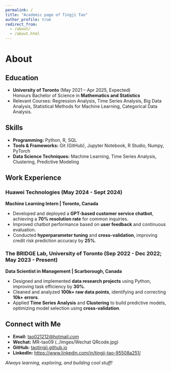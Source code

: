 ```yaml
---
permalink: /
title: "Academic page of Tingji Tao"
author_profile: true
redirect_from: 
  - /about/
  - /about.html
---
```


# About

##  Education
- **University of Toronto** (May 2021 – Apr 2025, Expected)  
  Honours Bachelor of Science in **Mathematics and Statistics**  
- Relevant Courses: Regression Analysis, Time Series Analysis, Big Data Analysis, Statistical Methods for Machine Learning, Categorical Data Analysis.

##  Skills
- **Programming:** Python, R, SQL  
- **Tools & Frameworks:** Git (GitHub), Jupyter Notebook, R Studio, Numpy, PyTorch  
- **Data Science Techniques:** Machine Learning, Time Series Analysis, Clustering, Predictive Modeling  

##  Work Experience

### Huawei Technologies (May 2024 - Sept 2024)  
**Machine Learning Intern | Toronto, Canada**  
- Developed and deployed a **GPT-based customer service chatbot**, achieving a **70% resolution rate** for common inquiries.  
- Improved chatbot performance based on **user feedback** and continuous evaluation.  
- Conducted **hyperparameter tuning** and **cross-validation**, improving credit risk prediction accuracy by **25%**.  

### The BRIDGE Lab, University of Toronto (Sep 2022 - Dec 2022; May 2023 - Present)  
**Data Scientist in Management | Scarborough, Canada**  
- Designed and implemented **data research projects** using Python, improving task efficiency by **30%**.  
- Cleaned and analyzed **100k+ raw data points**, identifying and correcting **10k+ errors**.  
- Applied **Time Series Analysis** and **Clustering** to build predictive models, optimizing model selection using **cross-validation**.  


## Connect with Me
- **Email:** tao021212@hotmail.com
- **Wechat:** MR-tao09 (../imges/Wechat QRcode.jpg)
- **GitHub:** [taotingji.github.io](https://taotingji.github.io/)
- **LinkedIn:** https://www.linkedin.com/in/tingji-tao-95508a251/

 *Always learning, exploring, and building cool stuff!*  

